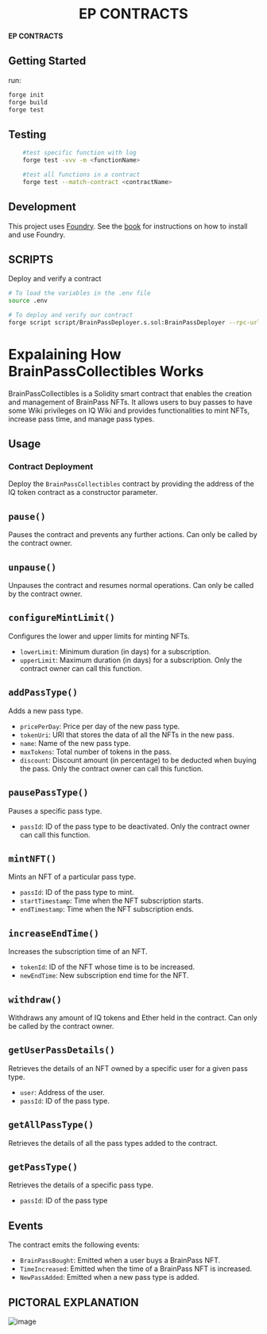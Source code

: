 # <h1 align="center"> EP CONTRACTS </h1>

**EP CONTRACTS**

## Getting Started

run:

```sh
forge init
forge build
forge test
```

## Testing

```sh
    #test specific function with log
    forge test -vvv -m <functionName>

    #test all functions in a contract
    forge test --match-contract <contractName>

```

## Development

This project uses [Foundry](https://getfoundry.sh). See the [book](https://book.getfoundry.sh/getting-started/installation.html) for instructions on how to install and use Foundry.

## SCRIPTS

Deploy and verify a contract

```sh
# To load the variables in the .env file
source .env

# To deploy and verify our contract
forge script script/BrainPassDeployer.s.sol:BrainPassDeployer --rpc-url $RPC_URL  --private-key $PRIVATE_KEY --broadcast --verify --etherscan-api-key $ETHERSCAN_KEY -vvvv --gas-price 60 --legacy

```

# Expalaining How BrainPassCollectibles Works

BrainPassCollectibles is a Solidity smart contract that enables the creation and management of BrainPass NFTs. It allows users to buy passes to have some Wiki privileges on IQ Wiki and provides functionalities to mint NFTs, increase pass time, and manage pass types.

## Usage

### Contract Deployment
Deploy the `BrainPassCollectibles` contract by providing the address of the IQ token contract as a constructor parameter.

## `pause()`
Pauses the contract and prevents any further actions. Can only be called by the contract owner.

## `unpause()`
Unpauses the contract and resumes normal operations. Can only be called by the contract owner.

## `configureMintLimit()`
Configures the lower and upper limits for minting NFTs.
- `lowerLimit`: Minimum duration (in days) for a subscription.
- `upperLimit`: Maximum duration (in days) for a subscription.
Only the contract owner can call this function.

## `addPassType()`
Adds a new pass type.
- `pricePerDay`: Price per day of the new pass type.
- `tokenUri`: URI that stores the data of all the NFTs in the new pass.
- `name`: Name of the new pass type.
- `maxTokens`: Total number of tokens in the pass.
- `discount`: Discount amount (in percentage) to be deducted when buying the pass.
Only the contract owner can call this function.

## `pausePassType()`
Pauses a specific pass type.
- `passId`: ID of the pass type to be deactivated.
Only the contract owner can call this function.

## `mintNFT()`
Mints an NFT of a particular pass type.
- `passId`: ID of the pass type to mint.
- `startTimestamp`: Time when the NFT subscription starts.
- `endTimestamp`: Time when the NFT subscription ends.

## `increaseEndTime()`
Increases the subscription time of an NFT.
- `tokenId`: ID of the NFT whose time is to be increased.
- `newEndTime`: New subscription end time for the NFT.

## `withdraw()`
Withdraws any amount of IQ tokens and Ether held in the contract. Can only be called by the contract owner.

## `getUserPassDetails()`
Retrieves the details of an NFT owned by a specific user for a given pass type.
- `user`: Address of the user.
- `passId`: ID of the pass type.

## `getAllPassType()`
Retrieves the details of all the pass types added to the contract.

## `getPassType()`
Retrieves the details of a specific pass type.
- `passId`: ID of the pass type

## Events

The contract emits the following events:

- `BrainPassBought`: Emitted when a user buys a BrainPass NFT.
- `TimeIncreased`: Emitted when the time of a BrainPass NFT is increased.
- `NewPassAdded`: Emitted when a new pass type is added.

## PICTORAL EXPLANATION
![image](https://github.com/EveripediaNetwork/ep-contract/assets/75235148/eee4d631-28d9-4ca4-bc0e-62e5a02998a2)

